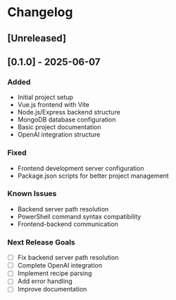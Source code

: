 # Changelog

## [Unreleased]

## [0.1.0] - 2025-06-07
### Added
- Initial project setup
- Vue.js frontend with Vite
- Node.js/Express backend structure
- MongoDB database configuration
- Basic project documentation
- OpenAI integration structure

### Fixed
- Frontend development server configuration
- Package.json scripts for better project management

### Known Issues
- Backend server path resolution
- PowerShell command syntax compatibility
- Frontend-backend communication

### Next Release Goals
- [ ] Fix backend server path resolution
- [ ] Complete OpenAI integration
- [ ] Implement recipe parsing
- [ ] Add error handling
- [ ] Improve documentation 